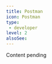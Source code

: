 ```yaml
---
title: Postman
icon: Postman
type:
 - developer
level: 2
alsoSee:
---
```


Content pending

